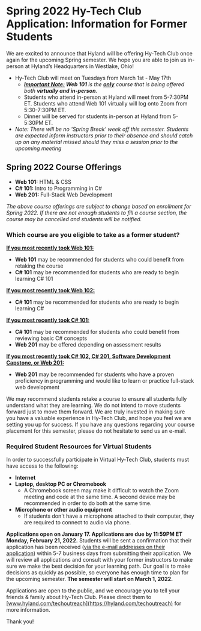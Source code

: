 # Spring 2022 Hy-Tech Club Application: Information for Former Students
We are excited to announce that Hyland will be offering Hy-Tech Club once again for the upcoming Spring semester. We hope you are able to join us in-person at Hyland’s Headquarters in Westlake, Ohio!

- Hy-Tech Club will meet on Tuesdays from March 1st - May 17th
  - _**<ins>Important Note:</ins> Web 101** is the **<ins>only</ins>** course that is being offered both **virtually and in-person**._
  - Students who attend in-person at Hyland will meet from 5-7:30PM ET. Students who attend Web 101 virtually will log onto Zoom from 5:30-7:30PM ET.
  - Dinner will be served for students in-person at Hyland from 5-5:30PM ET.
- _Note: There will be no 'Spring Break' week off this semester. Students are expected inform instructors prior to their absence and should catch up on any material missed should they miss a session prior to the upcoming meeting_

## Spring 2022 Course Offerings 
- **Web 101:** HTML & CSS
- **C# 101:** Intro to Programming in C#
- **Web 201:** Full-Stack Web Development

_The above course offerings are subject to change based on enrollment for Spring 2022. If there are not enough students to fill a course section, the course may be cancelled and students will be notified._

### Which course are you eligible to take as a former student?

<ins>**If you most recently took Web 101:**</ins>
- **Web 101** may be recommended for students who could benefit from retaking the course
- **C# 101** may be recommended for students who are ready to begin learning C# 101

<ins>**If you most recently took Web 102:**</ins>
- **C# 101** may be recommended for students who are ready to begin learning C#

<ins>**If you most recently took C# 101:**</ins>
- **C# 101** may be recommended for students who could benefit from reviewing basic C# concepts
- **Web 201** may be offered depending on assessment results

<ins>**If you most recently took C# 102, C# 201, Software Development Capstone, or Web 201:**</ins>
- **Web 201** may be recommended for students who have a proven proficiency in programming and would like to learn or practice full-stack web development

We may recommend students retake a course to ensure all students fully understand what they are learning. We do not intend to move students forward just to move them forward. We are truly invested in making sure you have a valuable experience in Hy-Tech Club, and hope you feel we are setting you up for success. If you have any questions regarding your course placement for this semester, please do not hesitate to send us an e-mail.

### Required Student Resources for Virtual Students
In order to successfully participate in Virtual Hy-Tech Club, students must have access to the following:

- **Internet**
- **Laptop, desktop PC or Chromebook**
  - A Chromebook screen may make it difficult to watch the Zoom meeting and code at the same time. A second device may be recommended in order to do both at the same time. 
- **Microphone or other audio equipment**
  - If students don't have a microphone attached to their computer, they are required to connect to audio via phone. 

**Applications open on January 17. Applications are due by 11:59PM ET Monday, February 21, 2022.** Students will be sent a confirmation that their application has been received (<ins>via the e-mail addresses on their application</ins>) within 5-7 business days from submitting their application. We will review all applications and consult with your former instructors to make sure we make the best decision for your learning path. Our goal is to make decisions as quickly as possible, so everyone has enough time to plan for the upcoming semester. **The semester will start on March 1, 2022.**

Applications are open to the public, and we encourage you to tell your friends & family about Hy-Tech Club. Please direct them to [www.hyland.com/techoutreach](https://hyland.com/techoutreach) for more information.

Thank you!
